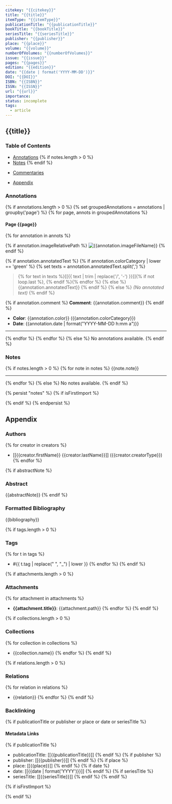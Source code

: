 ```yaml
---
citekey: "{{citekey}}"
title: "{{title}}"
itemType: "{{itemType}}"
publicationTitle: "{{publicationTitle}}"
bookTitle: "{{bookTitle}}"
seriesTitle: "{{seriesTitle}}"
publisher: "{{publisher}}"
place: "{{place}}"
volume: "{{volume}}"
numberOfVolumes: "{{numberOfVolumes}}"
issue: "{{issue}}"
pages: "{{pages}}"
edition: "{{edition}}"
date: "{{date | format('YYYY-MM-DD')}}"
DOI: "{{DOI}}"
ISBN: "{{ISBN}}"
ISSN: "{{ISSN}}"
url: "{{url}}"
importance: 
status: incomplete
tags:
  - article
---
```


## {{title}}

### Table of Contents

- [Annotations](#annotations)
{% if notes.length > 0 %}
- [Notes](#notes)
{% endif %}
+ [Commentaries](#commentaries)

- [Appendix](#appendix)

### Annotations

{% if annotations.length > 0 %}
{% set groupedAnnotations = annotations | groupby('page') %}
{% for page, annots in groupedAnnotations %}
#### Page {{page}}

{% for annotation in annots %}

{% if annotation.imageRelativePath %}
![{{annotation.imageFileName}}](<{{annotation.imageRelativePath}}>)
{% endif %}

{% if annotation.annotatedText %}
{% if annotation.colorCategory | lower == 'green' %}
{% set texts = annotation.annotatedText.split(',') %}
> {% for text in texts %}[[{{ text | trim | replace('/', '-') }}]]{% if not loop.last %}, {% endif %}{% endfor %}
{% else %}
> {{annotation.annotatedText}}
{% endif %}
{% else %}
> *(No annotated text)*
{% endif %}

{% if annotation.comment %}
**Comment**: {{annotation.comment}}
{% endif %}

- **Color**: {{annotation.color}} ({{annotation.colorCategory}})
- **Date**: {{annotation.date | format("YYYY-MM-DD h:mm a")}}

---

{% endfor %}
{% endfor %}
{% else %}
No annotations available.
{% endif %}

### Notes

{% if notes.length > 0 %}
{% for note in notes %}
{{note.note}}

---
{% endfor %}
{% else %}
No notes available.
{% endif %}

{% persist "notes" %}
{% if isFirstImport %}
<!-- Write your personal notes here -->
{% endif %}
{% endpersist %}

## Appendix

### Authors

{% for creator in creators %}
- [[{{creator.firstName}} {{creator.lastName}}]] ({{creator.creatorType}})
{% endfor %}

{% if abstractNote %}
### Abstract

{{abstractNote}}
{% endif %}

### Formatted Bibliography

{{bibliography}}

{% if tags.length > 0 %}
### Tags

{% for t in tags %}
- #{{ t.tag | replace(" ", "_") | lower }}
{% endfor %}
{% endif %}

{% if attachments.length > 0 %}
### Attachments

{% for attachment in attachments %}
- **{{attachment.title}}**: {{attachment.path}}
{% endfor %}
{% endif %}

{% if collections.length > 0 %}
### Collections

{% for collection in collections %}
- {{collection.name}}
{% endfor %}
{% endif %}

{% if relations.length > 0 %}
### Relations

{% for relation in relations %}
- {{relation}}
{% endfor %}
{% endif %}

### Backlinking

{% if publicationTitle or publisher or place or date or seriesTitle %}
#### Metadata Links

{% if publicationTitle %}
- publicationTitle: [[{{publicationTitle}}]]
{% endif %}
{% if publisher %}
- publisher: [[{{publisher}}]]
{% endif %}
{% if place %}
- place: [[{{place}}]]
{% endif %}
{% if date %}
- date: [[{{date | format('YYYY')}}]]
{% endif %}
{% if seriesTitle %}
- seriesTitle: [[{{seriesTitle}}]]
{% endif %}
{% endif %}

{% if isFirstImport %}
<!-- Any additional notes or comments -->
{% endif %}